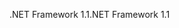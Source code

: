 <span data-ttu-id="90fd2-101">.NET Framework 1.1</span><span class="sxs-lookup"><span data-stu-id="90fd2-101">.NET Framework 1.1</span></span>